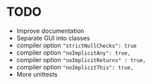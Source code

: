 # TODO
- Improve documentation
- Separate GUI into classes
- compiler option `"strictNullChecks": true `
- compiler option `"noImplicitAny": true,`
- compiler option `"noImplicitReturns" : true,`
- compiler option `"noImplicitThis": true,`
- More unittests